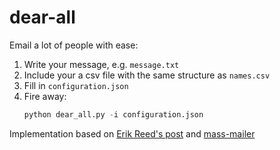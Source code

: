# dear-all

Email a lot of people with ease:

1. Write your message, e.g. `message.txt`
2. Include your a csv file with the same structure as `names.csv`
3. Fill in `configuration.json`
4. Fire away:
    ```python
    python dear_all.py -i configuration.json
    ```
Implementation based on [Erik Reed's
post](https://erikreed.net/batch-emailing-a-csv-file-of-data-using-python-and-smtp/)
and [mass-mailer](https://github.com/cfedermann/mass-mailer)
